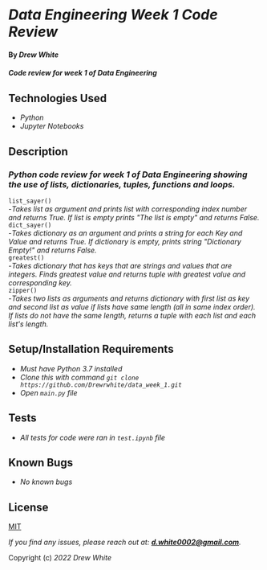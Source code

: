 # _Data Engineering Week 1 Code Review_

#### By _**Drew White**_

#### _Code review for week 1 of Data Engineering_

## Technologies Used

- _Python_
- _Jupyter Notebooks_

## Description

### _Python code review for week 1 of Data Engineering showing the use of lists, dictionaries, tuples, functions and loops._
`list_sayer()` \
-_Takes list as argument and prints list with corresponding index number and returns True. If list is empty prints "The list is empty" and returns False._\
`dict_sayer()`\
-_Takes dictionary as an argument and prints a string for each Key and Value and returns True. If dictionary is empty, prints string "Dictionary Empty!" and returns False._ \
`greatest()`\
-_Takes dictionary that has keys that are strings and values that are integers. Finds greatest value and returns tuple with greatest value and corresponding key._ \
`zipper()`\
-_Takes two lists as arguments and returns dictionary with first list as key and second list as value if lists have same length (all in same index order). If lists do not have the same length, returns a tuple with each list and each list's length._

## Setup/Installation Requirements

- _Must have Python 3.7 installed_
- _Clone this with command `git clone https://github.com/Drewrwhite/data_week_1.git`_
- _Open `main.py` file_


## Tests
 
- _All tests for code were ran in `test.ipynb` file_

## Known Bugs

- _No known bugs_

## License

[MIT](./license.txt)

_If you find any issues, please reach out at: **d.white0002@gmail.com**._

Copyright (c) _2022_ _Drew White_